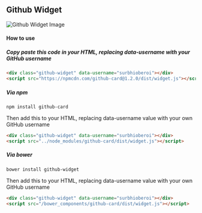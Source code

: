 ## Github Widget

![Github Widget Image](http://i.imgur.com/cvk6G2x.png)

#### How to use


##### Copy paste this code in your HTML, replacing data-username with your GitHub username

```html
<div class="github-widget" data-username="surbhioberoi"></div>
<script src="https://npmcdn.com/github-card@1.2.0/dist/widget.js"></script>
```

##### Via npm

`npm install github-card`

Then add this to your HTML, replacing data-username value with your own GitHub username

```html
<div class="github-widget" data-username="surbhioberoi"></div>
<script src="../node_modules/github-card/dist/widget.js"></script>
```

##### Via bower

`bower install github-widget`

Then add this to your HTML, replacing data-username value with your own GitHub username

```html
<div class="github-widget" data-username="surbhioberoi"></div>
<script src="/bower_components/github-card/dist/widget.js"></script>
```
